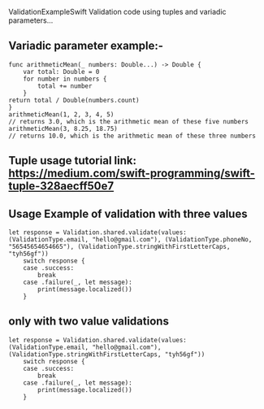 ValidationExampleSwift
Validation code using tuples and variadic parameters...

Variadic parameter example:-
--------------------------------------------------------------------
    func arithmeticMean(_ numbers: Double...) -> Double {
        var total: Double = 0
        for number in numbers {
            total += number
        }
    return total / Double(numbers.count)
    }
    arithmeticMean(1, 2, 3, 4, 5)
    // returns 3.0, which is the arithmetic mean of these five numbers
    arithmeticMean(3, 8.25, 18.75)
    // returns 10.0, which is the arithmetic mean of these three numbers
Tuple usage tutorial link: https://medium.com/swift-programming/swift-tuple-328aecff50e7
----------------------------------------------------------------------
Usage Example of validation with three values
----------------------------------------------------------------------
    let response = Validation.shared.validate(values: (ValidationType.email, "hello@gmail.com"), (ValidationType.phoneNo, "56545654654665"), (ValidationType.stringWithFirstLetterCaps, "tyh56gf"))
        switch response {
        case .success:
            break
        case .failure(_, let message):
            print(message.localized())
        }
only with two value validations
----------------------------------------------------------------------
    let response = Validation.shared.validate(values: (ValidationType.email, "hello@gmail.com"), (ValidationType.stringWithFirstLetterCaps, "tyh56gf"))
        switch response {
        case .success:
            break
        case .failure(_, let message):
            print(message.localized())
        }

    

